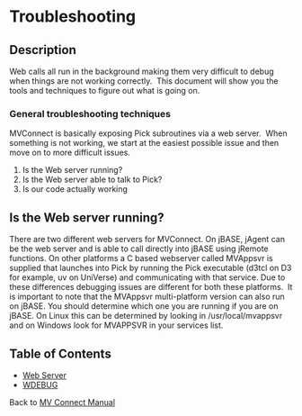 # Troubleshooting

<PageHeader />

## Description  

Web calls all run in the background making them very difficult to debug when things are not working correctly.  This document will show you the tools and techniques to figure out what is going on.

### General troubleshooting techniques

MVConnect is basically exposing Pick subroutines via a web server.  When something is not working, we start at the easiest possible issue and then move on to more difficult issues.

1. Is the Web server running?
1. Is the Web server able to talk to Pick?
1. Is our code actually working

## Is the Web server running?

There are two different web servers for MVConnect. On jBASE, jAgent can be the web server and is able to call directly into jBASE using jRemote functions. On other platforms a C based webserver called MVAppsvr is supplied that launches into Pick by running the Pick executable (d3tcl on D3 for example, uv on UniVerse) and communicating with that service. Due to these differences debugging issues are different for both these platforms.  It is important to note that the MVAppsvr multi-platform version can also run on jBASE. You should determine which one you are running if you are on jBASE. On Linux this can be determined by looking in /usr/local/mvappsvr and on Windows look for MVAPPSVR in your services list.

## Table of Contents

* [Web Server](./web-server/README.md)
* [WDEBUG](./wdebug/README.md)
  
Back to [MV Connect Manual](./../README.md)

<PageFooter />
